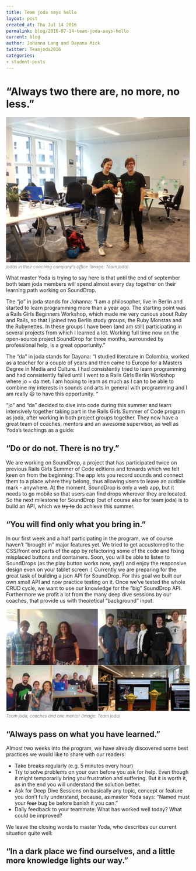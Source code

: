 ```yaml
---
title: Team joda says hello
layout: post
created_at: Thu Jul 14 2016
permalink: blog/2016-07-14-team-joda-says-hello
current: blog
author: Johanna Lang and Dayana Mick
twitter: Teamjoda2016
categories:
- student-posts
---
```




# “Always two there are, no more, no less.”
![Team Joda](/img/blog/2016/team_joda.jpg)<font color="grey"><small><i>jodas in their coaching company's office (Image: Team joda)</i></small></font>

What master Yoda is trying to say here is that until the end of september both team joda members will spend almost every day together on their learning path working on SoundDrop.

The “jo” in joda stands for Johanna:
“I am a philosopher, live in Berlin and started to learn programming more than a year ago. The starting point was a Rails Girls Beginners Workshop, which made me very curious about Ruby and Rails, so that I joined two Berlin study groups, the Ruby Monstas and the Rubynettes. In these groups I have been (and am still) participating in several projects from which I learned a lot. Working full time now on the open-source project SoundDrop for three months, surrounded by professional help, is a great opportunity.”

The “da” in joda stands for Dayana:
“I studied literature in Colombia, worked as a teacher for a couple of years and then came to Europe for a Masters Degree in Media and Culture. I had consistently tried to learn programming and had consistently failed until I went to a Rails Girls Berlin Workshop where jo + da met. I am hoping to learn as much as I can to be able to combine my interests in sounds and arts in general with programming and I am really 😃
to have this opportunity. “

“jo” and “da”  decided to dive into code during this summer and learn intensively together taking part in the Rails Girls Summer of Code program as joda, after working in both project groups together. They now have a great team of coaches, mentors and an awesome supervisor, as well as Yoda’s teachings as a guide:

## “Do or do not. There is no try.”
We are working on SoundDrop, a project that has participated twice on previous Rails Girls Summer of Code editions and towards which we felt keen on from the beginning: The app lets you record sounds and connect them to a place where they belong, thus allowing users to leave an audible mark - anywhere. At the moment, SoundDrop is only a web app, but it needs to go mobile so that users can find drops wherever they are located. So the next milestone for SoundDrop (but of course also for team joda) is to build an API, which we ~~try to~~ do achieve this summer.

## “You will find only what you bring in.”
In our first week and a half participating in the program, we of course haven’t “brought in” major features yet. We tried to get accustomed to the CSS/front end parts of the app by refactoring some of the code and fixing misplaced buttons and containers. Soon, you will be able to listen to SoundDrops (as the play button works now, yay!) and enjoy the responsive design even on your tablet screen :)
Currently we are preparing for the great task of building a json API for SoundDrop. For this goal we built our own small API and now practice testing on it. Once we’ve tested the whole CRUD cycle, we want to use our knowledge for the “big” SoundDrop API.
Furthermore we profit a lot from the many deep dive sessions by our coaches, that provide us with theoretical “background” input.

![Team joda](/img/blog/2016/team_joda_collage.jpg)<font color="grey"><small><i>Team joda, coaches and one mentor (Image: Team joda)</i></small></font>


## “Always pass on what you have learned.”

Almost two weeks into the program, we have already discovered some best practices we would like to share with our readers:

* Take breaks regularly (e.g. 5 minutes every hour)
* Try to solve problems on your own before you ask for help. Even though it might temporarily bring you frustration and suffering. But it is worth it, as in the end you will understand the solution better.
* Ask for Deep Dive Sessions on basically any topic, concept or feature you don’t fully understand, because, as master Yoda says: “Named must your ~~fear~~ bug be before banish it you can.”
* Daily feedback to your teammate: What has worked well today? What could be improved?

We leave the closing words to master Yoda, who describes our current situation quite well:
## “In a dark place we find ourselves, and a little more knowledge lights our way.”
